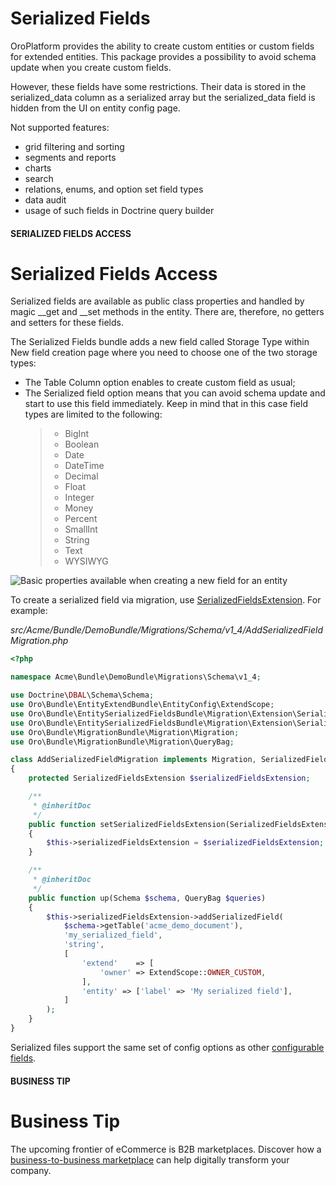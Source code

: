 <a id="book-entities-extended-entities-serialized-fields"></a>

# Serialized Fields

OroPlatform provides the ability to create custom entities or custom fields for extended entities.
This package provides a possibility to avoid schema update when you create custom fields.

However, these fields have some restrictions. Their data is stored in the serialized_data column as a serialized array but the serialized_data field is hidden from the UI on entity config page.

Not supported features:

- grid filtering and sorting
- segments and reports
- charts
- search
- relations, enums, and option set field types
- data audit
- usage of such fields in Doctrine query builder

#### SERIALIZED FIELDS ACCESS
# Serialized Fields Access

Serialized fields are available as public class properties and handled by magic \_\_get and \_\_set methods in the entity. There are, therefore, no getters and setters for these fields.

The Serialized Fields bundle adds a new field called Storage Type within New field creation page where you need to choose one of the two storage types:

- The Table Column option enables to create custom field as usual;
- The Serialized field option means that you can avoid schema update and start to use this field immediately. Keep in mind that in this case field types are limited to the following:
  > - BigInt
  > - Boolean
  > - Date
  > - DateTime
  > - Decimal
  > - Float
  > - Integer
  > - Money
  > - Percent
  > - SmallInt
  > - String
  > - Text
  > - WYSIWYG

![Basic properties available when creating a new field for an entity](user/img/system/entity_management/new_entity_field.png)

To create a serialized field via migration, use <a href="https://github.com/oroinc/OroEntitySerializedFieldsBundle/blob/master/Migration/Extension/SerializedFieldsExtension.php" target="_blank">SerializedFieldsExtension</a>. For example:

*src/Acme/Bundle/DemoBundle/Migrations/Schema/v1_4/AddSerializedFieldMigration.php*
```php
<?php

namespace Acme\Bundle\DemoBundle\Migrations\Schema\v1_4;

use Doctrine\DBAL\Schema\Schema;
use Oro\Bundle\EntityExtendBundle\EntityConfig\ExtendScope;
use Oro\Bundle\EntitySerializedFieldsBundle\Migration\Extension\SerializedFieldsExtension;
use Oro\Bundle\EntitySerializedFieldsBundle\Migration\Extension\SerializedFieldsExtensionAwareInterface;
use Oro\Bundle\MigrationBundle\Migration\Migration;
use Oro\Bundle\MigrationBundle\Migration\QueryBag;

class AddSerializedFieldMigration implements Migration, SerializedFieldsExtensionAwareInterface
{
    protected SerializedFieldsExtension $serializedFieldsExtension;

    /**
     * @inheritDoc
     */
    public function setSerializedFieldsExtension(SerializedFieldsExtension $serializedFieldsExtension)
    {
        $this->serializedFieldsExtension = $serializedFieldsExtension;
    }

    /**
     * @inheritDoc
     */
    public function up(Schema $schema, QueryBag $queries)
    {
        $this->serializedFieldsExtension->addSerializedField(
            $schema->getTable('acme_demo_document'),
            'my_serialized_field',
            'string',
            [
                'extend'    => [
                    'owner' => ExtendScope::OWNER_CUSTOM,
                ],
                'entity' => ['label' => 'My serialized field'],
            ]
        );
    }
}
```

Serialized files support the same set of config options as other [configurable fields](../../configuration/annotation/config-field.md#backend-configuration-annotation-config-field).

#### BUSINESS TIP
# Business Tip

The upcoming frontier of eCommerce is B2B marketplaces. Discover how a <a href="https://oroinc.com/oromarketplace/b2b-marketplace/" target="_blank">business-to-business marketplace</a> can help digitally transform your company.

<!-- Frontend -->
